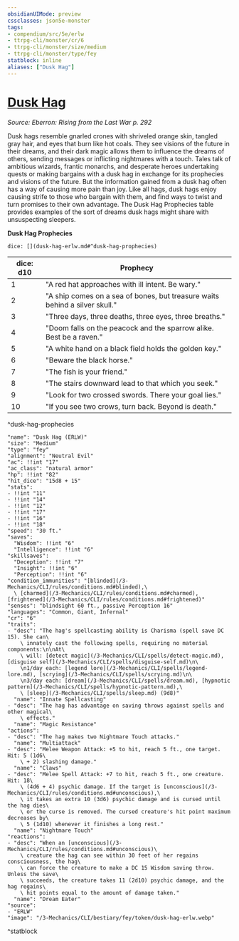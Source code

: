 ```yaml
---
obsidianUIMode: preview
cssclasses: json5e-monster
tags:
- compendium/src/5e/erlw
- ttrpg-cli/monster/cr/6
- ttrpg-cli/monster/size/medium
- ttrpg-cli/monster/type/fey
statblock: inline
aliases: ["Dusk Hag"]
---
```

# [Dusk Hag](3-Mechanics\CLI\bestiary\fey/dusk-hag-erlw.md)
*Source: Eberron: Rising from the Last War p. 292*  

Dusk hags resemble gnarled crones with shriveled orange skin, tangled gray hair, and eyes that burn like hot coals. They see visions of the future in their dreams, and their dark magic allows them to influence the dreams of others, sending messages or inflicting nightmares with a touch. Tales talk of ambitious wizards, frantic monarchs, and desperate heroes undertaking quests or making bargains with a dusk hag in exchange for its prophecies and visions of the future. But the information gained from a dusk hag often has a way of causing more pain than joy. Like all hags, dusk hags enjoy causing strife to those who bargain with them, and find ways to twist and turn promises to their own advantage. The Dusk Hag Prophecies table provides examples of the sort of dreams dusk hags might share with unsuspecting sleepers.

**Dusk Hag Prophecies**

`dice: [](dusk-hag-erlw.md#^dusk-hag-prophecies)`

| dice: d10 | Prophecy |
|-----------|----------|
| 1 | "A red hat approaches with ill intent. Be wary." |
| 2 | "A ship comes on a sea of bones, but treasure waits behind a silver skull." |
| 3 | "Three days, three deaths, three eyes, three breaths." |
| 4 | "Doom falls on the peacock and the sparrow alike. Best be a raven." |
| 5 | "A white hand on a black field holds the golden key." |
| 6 | "Beware the black horse." |
| 7 | "The fish is your friend." |
| 8 | "The stairs downward lead to that which you seek." |
| 9 | "Look for two crossed swords. There your goal lies." |
| 10 | "If you see two crows, turn back. Beyond is death." |
^dusk-hag-prophecies

```statblock
"name": "Dusk Hag (ERLW)"
"size": "Medium"
"type": "fey"
"alignment": "Neutral Evil"
"ac": !!int "17"
"ac_class": "natural armor"
"hp": !!int "82"
"hit_dice": "15d8 + 15"
"stats":
- !!int "11"
- !!int "14"
- !!int "12"
- !!int "17"
- !!int "16"
- !!int "18"
"speed": "30 ft."
"saves":
  "Wisdom": !!int "6"
  "Intelligence": !!int "6"
"skillsaves":
  "Deception": !!int "7"
  "Insight": !!int "6"
  "Perception": !!int "6"
"condition_immunities": "[blinded](/3-Mechanics/CLI/rules/conditions.md#blinded),\
  \ [charmed](/3-Mechanics/CLI/rules/conditions.md#charmed), [frightened](/3-Mechanics/CLI/rules/conditions.md#frightened)"
"senses": "blindsight 60 ft., passive Perception 16"
"languages": "Common, Giant, Infernal"
"cr": "6"
"traits":
- "desc": "The hag's spellcasting ability is Charisma (spell save DC 15). She can\
    \ innately cast the following spells, requiring no material components:\n\nAt\
    \ will: [detect magic](/3-Mechanics/CLI/spells/detect-magic.md), [disguise self](/3-Mechanics/CLI/spells/disguise-self.md)\n\
    \n1/day each: [legend lore](/3-Mechanics/CLI/spells/legend-lore.md), [scrying](/3-Mechanics/CLI/spells/scrying.md)\n\
    \n3/day each: [dream](/3-Mechanics/CLI/spells/dream.md), [hypnotic pattern](/3-Mechanics/CLI/spells/hypnotic-pattern.md),\
    \ [sleep](/3-Mechanics/CLI/spells/sleep.md) (9d8)"
  "name": "Innate Spellcasting"
- "desc": "The hag has advantage on saving throws against spells and other magical\
    \ effects."
  "name": "Magic Resistance"
"actions":
- "desc": "The hag makes two Nightmare Touch attacks."
  "name": "Multiattack"
- "desc": "Melee Weapon Attack: +5 to hit, reach 5 ft., one target. Hit: 5 (1d6\
    \ + 2) slashing damage."
  "name": "Claws"
- "desc": "Melee Spell Attack: +7 to hit, reach 5 ft., one creature. Hit: 18\
    \ (4d6 + 4) psychic damage. If the target is [unconscious](/3-Mechanics/CLI/rules/conditions.md#unconscious),\
    \ it takes an extra 10 (3d6) psychic damage and is cursed until the hag dies\
    \ or the curse is removed. The cursed creature's hit point maximum decreases by\
    \ 5 (1d10) whenever it finishes a long rest."
  "name": "Nightmare Touch"
"reactions":
- "desc": "When an [unconscious](/3-Mechanics/CLI/rules/conditions.md#unconscious)\
    \ creature the hag can see within 30 feet of her regains consciousness, the hag\
    \ can force the creature to make a DC 15 Wisdom saving throw. Unless the save\
    \ succeeds, the creature takes 11 (2d10) psychic damage, and the hag regains\
    \ hit points equal to the amount of damage taken."
  "name": "Dream Eater"
"source":
- "ERLW"
"image": "/3-Mechanics/CLI/bestiary/fey/token/dusk-hag-erlw.webp"
```
^statblock